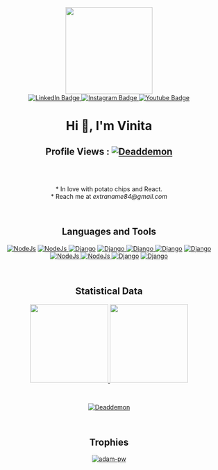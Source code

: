 
<div id="header" align="center">
  <img src="https://media.giphy.com/media/1sgetPM00wWqJpVUTl/giphy.gif" width="200"/>
</div>
<div>
 
<div align="center">
<div id="badges">
  <a href="https://www.linkedin.com/in/vinita-6172191bb/">
    <img src="https://img.shields.io/badge/LinkedIn-blue?style=for-the-badge&logo=linkedin&logoColor=white" alt="LinkedIn Badge"/>
  </a>
   <a href="https://www.instagram.com/_vinitapoonia227/">
    <img src="https://img.shields.io/badge/Instagram-purple?style=for-the-badge&logo=instagram&logoColor=white" alt="Instagram Badge"/>
  </a>
  <a href="https://www.facebook.com/vinita.poonia.52/">
    <img src="https://img.shields.io/badge/Facebook-blue?style=for-the-badge&logo=facebook&logoColor=white" alt="Youtube Badge"/>
  </a>
  
</div>
 

<h1 align="center">Hi 👋, I'm Vinita</h1>
<!-- <h3 align="center">Student at Army Institute of Technology , Pune.</h3> -->

 

<p align="center"> <h2 align="center">Profile Views : <a href="https://github.com/Deaddemon"> <img src="https://komarev.com/ghpvc/?username=Deaddemon&label=Profile%20views&color=0e75b6&style=flat"
                                                                       alt="Deaddemon" /> </a></h2>  
  </p>
  <br>
  <br>
<p align="center">
    * In love with potato chips and React.<br> 
  * Reach me at <i>extraname84@gmail.com</i>
 </p> 
 
 

<br>

<h2 align="center">Languages and Tools</h2>
<p align="center" ><a href="https://getbootstrap.com" target="_blank" rel="noreferrer">
     <img alt="NodeJs" src="https://img.shields.io/badge/-Bootstrap-purple?logo=bootstrap&Color=white"></a> 
      <a href="https://nodejs.org" target="_blank" rel="noreferrer"> <img alt="NodeJs" src="https://img.shields.io/badge/-NodeJS-green?logo=node.js&Color=white">
      </a>
      <a href="https://www.mongodb.com" target="_blank" rel="noreferrer"> <img alt="Django" src="https://img.shields.io/badge/-Mongodb-lightgrey?logo=mongodb&Color=white"></a>
      <a href="https://reactjs.org/" target="_blank" rel="noreferrer">  <img alt="Django" src="https://img.shields.io/badge/-React-critical?logo=react&Color=white"> </a>
      <a href="https://git-scm.com" target="_blank" rel="noreferrer"> <img alt="Django" src="https://img.shields.io/badge/-Git-yellow?logo=git&Color=white"> </a>
      <a href="https://grapesjs.com" target="_blank" rel="noreferrer"><img alt="Django" src="https://img.shields.io/badge/-grapesjs-yellow?logo=grapesjs&Color=white"></a> 
   <a href="https://www.djangoproject.com/"> 
    <img alt="Django" src="https://img.shields.io/badge/-Django-green?logo=django&Color=white">
     <br>
     <a href="https://www.geeksforgeeks.org/c-plus-plus/" target="_blank" rel="noreferrer"> <img alt="NodeJs" src="https://img.shields.io/badge/-C++-blue?logo=cpp&Color=white"> </a> 
      <a href="https://www.w3.org/html/" target="_blank" rel="noreferrer">  <img alt="NodeJs" src="https://img.shields.io/badge/-html-blue?logo=HTML&Color=white"> </a>
      <a href="https://www.w3schools.com/css/" target="_blank"
      rel="noreferrer">  <img alt="Django" src="https://img.shields.io/badge/-CSS-green?logo=css&Color=white"></a> 
     <a href="https://developer.mozilla.org/en-US/docs/Web/JavaScript" target="_blank"
    rel="noreferrer"> <img alt="Django" src="https://img.shields.io/badge/-Javascript-important?logo=javascript&Color=white"> </a>  
  </a> </p>

<br>

<h2 align="center">Statistical Data </h2>
  <p align="center">
<a href="https://github.com/Deaddemon">
  <p>
  <img height="180em" src="https://github-readme-stats-eight-theta.vercel.app/api?username=Deaddemon&show_icons=true&theme=algolia&include_all_commits=true&count_private=true"/>
  <img height="180em" src="https://github-readme-stats-eight-theta.vercel.app/api/top-langs/?username=Deaddemon&layout=compact&langs_count=8&theme=algolia"/>
   </p>
  <br>
  <p>
<img align="center" src="https://github-readme-streak-stats.herokuapp.com/?user=Deaddemon&" alt="Deaddemon" />
  </p>
</a>
  </p>
 
 <br>
<h2 align="center">Trophies</h2>
<p align="center"> <a href="https://github.com/ryo-ma/github-profile-trophy"><img
      src="https://github-profile-trophy.vercel.app/?username=Deaddemon" alt="adam-pw" /></a> </p>
 

 
 
